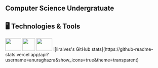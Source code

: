 ## **Computer Science Undergratuate**

## 🖥️ **Technologies & Tools**
<div style="display: inline">
<img loading="lazy" src="https://cdn.jsdelivr.net/gh/devicons/devicon@latest/icons/python/python-original-wordmark.svg" width="50" height="40"/>
<img loading="lazy" src="https://cdn.jsdelivr.net/gh/devicons/devicon@latest/icons/c/c-original.svg" width="40" height="40"/>
<img loading="lazy" src="https://cdn.jsdelivr.net/gh/devicons/devicon@latest/icons/java/java-original-wordmark.svg" width="50" height="40"/>
![liralves's GitHub stats](https://github-readme-stats.vercel.app/api?username=anuraghazra&show_icons=true&theme=transparent)

</div> 
